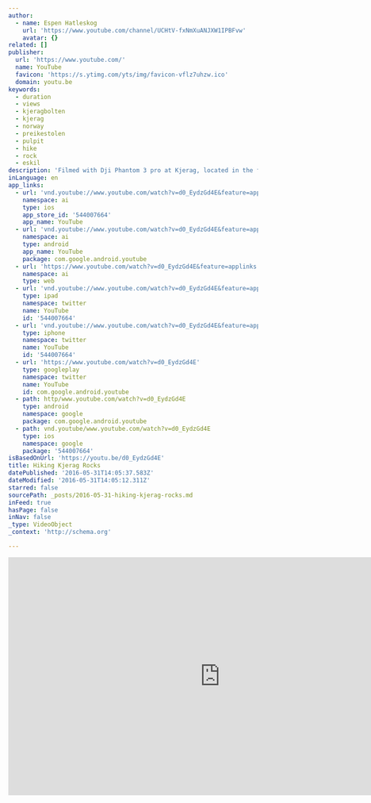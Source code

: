 ```yaml
---
author:
  - name: Espen Hatleskog
    url: 'https://www.youtube.com/channel/UCHtV-fxNmXuANJXW1IPBFvw'
    avatar: {}
related: []
publisher:
  url: 'https://www.youtube.com/'
  name: YouTube
  favicon: 'https://s.ytimg.com/yts/img/favicon-vflz7uhzw.ico'
  domain: youtu.be
keywords:
  - duration
  - views
  - kjeragbolten
  - kjerag
  - norway
  - preikestolen
  - pulpit
  - hike
  - rock
  - eskil
description: 'Filmed with Dji Phantom 3 pro at Kjerag, located in the far en of the 44km long Lysefjord in Forsand, Norway. Follow me on Instagram: @pilotviking'
inLanguage: en
app_links:
  - url: 'vnd.youtube://www.youtube.com/watch?v=d0_EydzGd4E&feature=applinks'
    namespace: ai
    type: ios
    app_store_id: '544007664'
    app_name: YouTube
  - url: 'vnd.youtube://www.youtube.com/watch?v=d0_EydzGd4E&feature=applinks'
    namespace: ai
    type: android
    app_name: YouTube
    package: com.google.android.youtube
  - url: 'https://www.youtube.com/watch?v=d0_EydzGd4E&feature=applinks'
    namespace: ai
    type: web
  - url: 'vnd.youtube://www.youtube.com/watch?v=d0_EydzGd4E&feature=applinks'
    type: ipad
    namespace: twitter
    name: YouTube
    id: '544007664'
  - url: 'vnd.youtube://www.youtube.com/watch?v=d0_EydzGd4E&feature=applinks'
    type: iphone
    namespace: twitter
    name: YouTube
    id: '544007664'
  - url: 'https://www.youtube.com/watch?v=d0_EydzGd4E'
    type: googleplay
    namespace: twitter
    name: YouTube
    id: com.google.android.youtube
  - path: http/www.youtube.com/watch?v=d0_EydzGd4E
    type: android
    namespace: google
    package: com.google.android.youtube
  - path: vnd.youtube/www.youtube.com/watch?v=d0_EydzGd4E
    type: ios
    namespace: google
    package: '544007664'
isBasedOnUrl: 'https://youtu.be/d0_EydzGd4E'
title: Hiking Kjerag Rocks
datePublished: '2016-05-31T14:05:37.583Z'
dateModified: '2016-05-31T14:05:12.311Z'
starred: false
sourcePath: _posts/2016-05-31-hiking-kjerag-rocks.md
inFeed: true
hasPage: false
inNav: false
_type: VideoObject
_context: 'http://schema.org'

---
```

<iframe src="https://cdn.embedly.com/widgets/media.html?src=https%3A%2F%2Fwww.youtube.com%2Fembed%2Fd0_EydzGd4E%3Ffeature%3Doembed&amp;url=http%3A%2F%2Fwww.youtube.com%2Fwatch%3Fv%3Dd0_EydzGd4E&amp;image=https%3A%2F%2Fi.ytimg.com%2Fvi%2Fd0_EydzGd4E%2Fhqdefault.jpg&amp;key=b7d04c9b404c499eba89ee7072e1c4f7&amp;type=text%2Fhtml&amp;schema=youtube" width="854" height="480" scrolling="no" frameborder="0" allowfullscreen="" style=""></iframe>